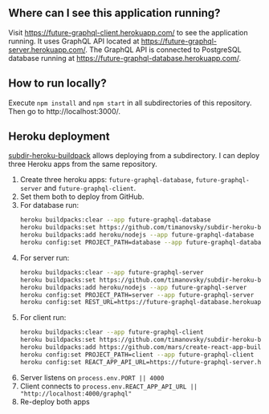 ## Where can I see this application running?
Visit https://future-graphql-client.herokuapp.com/ to see the application running.
It uses GraphQL API located at https://future-graphql-server.herokuapp.com/.
The GraphQL API is connected to PostgreSQL database running at https://future-graphql-database.herokuapp.com/.

## How to run locally?
Execute `npm install` and `npm start` in all subdirectories of this repository.
Then go to http://localhost:3000/.

## Heroku deployment
[subdir-heroku-buildpack](https://elements.heroku.com/buildpacks/timanovsky/subdir-heroku-buildpack) 
allows deploying from a subdirectory. I can deploy three Heroku apps from the same repository.
1. Create three heroku apps: `future-graphql-database`, `future-graphql-server` and `future-graphql-client`.
2. Set them both to deploy from GitHub.
3. For database run:
    ```bash
    heroku buildpacks:clear --app future-graphql-database
    heroku buildpacks:set https://github.com/timanovsky/subdir-heroku-buildpack --app future-graphql-database
    heroku buildpacks:add heroku/nodejs --app future-graphql-database
    heroku config:set PROJECT_PATH=database --app future-graphql-database
    ```
4. For server run:
    ```bash
    heroku buildpacks:clear --app future-graphql-server
    heroku buildpacks:set https://github.com/timanovsky/subdir-heroku-buildpack --app future-graphql-server
    heroku buildpacks:add heroku/nodejs --app future-graphql-server
    heroku config:set PROJECT_PATH=server --app future-graphql-server
    heroku config:set REST_URL=https://future-graphql-database.herokuapp.com/ --app future-graphql-server
    ```
5. For client run:
    ```bash
    heroku buildpacks:clear --app future-graphql-client
    heroku buildpacks:set https://github.com/timanovsky/subdir-heroku-buildpack --app future-graphql-client
    heroku buildpacks:add https://github.com/mars/create-react-app-buildpack.git --app future-graphql-client
    heroku config:set PROJECT_PATH=client --app future-graphql-client
    heroku config:set REACT_APP_API_URL=https://future-graphql-server.herokuapp.com/ --app future-graphql-client
    ```
6. Server listens on `process.env.PORT || 4000`
7. Client connects to `process.env.REACT_APP_API_URL || "http://localhost:4000/graphql"`
8. Re-deploy both apps